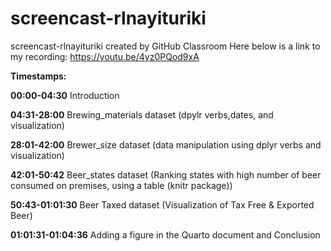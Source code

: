# screencast-rlnayituriki
screencast-rlnayituriki created by GitHub Classroom
Here below is a link to my recording:
https://youtu.be/4yz0PQod9xA

**Timestamps:**

**00:00-04:30** Introduction

**04:31-28:00** Brewing_materials dataset (dpylr verbs,dates, and visualization)

**28:01-42:00** Brewer_size dataset (data manipulation using dplyr verbs and visualization)

**42:01-50:42** Beer_states dataset (Ranking states with high number of beer consumed on premises, using a table (knitr package))

**50:43-01:01:30** Beer Taxed dataset (Visualization of Tax Free & Exported Beer)

**01:01:31-01:04:36** Adding a figure in the Quarto document and Conclusion
